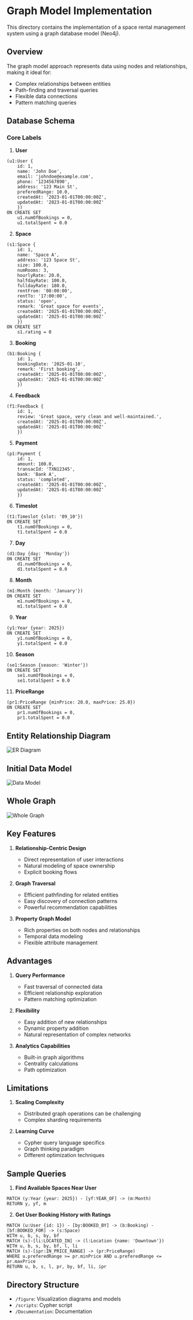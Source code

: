 # Graph Model Implementation

This directory contains the implementation of a space rental management system using a graph database model (Neo4j).

## Overview

The graph model approach represents data using nodes and relationships, making it ideal for:
- Complex relationships between entities
- Path-finding and traversal queries
- Flexible data connections
- Pattern matching queries

## Database Schema

### Core Labels

1. **User**
```cypher
(u1:User {
    id: 1, 
    name: 'John Doe', 
    email: 'johndoe@example.com', 
    phone: '1234567890', 
    address: '123 Main St', 
    preferedRange: 10.0, 
    createdAt: '2023-01-01T00:00:00Z', 
    updatedAt: '2023-01-01T00:00:00Z'
    })
ON CREATE SET
    u1.numOfBookings = 0,
    u1.totalSpent = 0.0
```

2. **Space**
```cypher
(s1:Space {
    id: 1, 
    name: 'Space A', 
    address: '123 Space St', 
    size: 100.0, 
    numRooms: 3, 
    hourlyRate: 20.0, 
    halfdayRate: 100.0, 
    fulldayRate: 180.0, 
    rentFrom: '08:00:00', 
    rentTo: '17:00:00', 
    status: 'open', 
    remark: 'Great space for events',
    createdAt: '2025-01-01T00:00:00Z', 
    updatedAt: '2025-01-01T00:00:00Z'
    })
ON CREATE SET
    s1.rating = 0
```

3. **Booking**
```cypher
(b1:Booking {
    id: 1, 
    bookingDate: '2025-01-10', 
    remark: 'First booking', 
    createdAt: '2025-01-01T00:00:00Z', 
    updatedAt: '2025-01-01T00:00:00Z'
    })
```

4. **Feedback**
```cypher
(f1:Feedback {
    id: 1, 
    review: 'Great space, very clean and well-maintained.',
    createdAt: '2025-01-01T00:00:00Z', 
    updatedAt: '2025-01-01T00:00:00Z'
    })
```

5. **Payment**
```cypher
(p1:Payment {
    id: 1, 
    amount: 100.0, 
    transacId: 'TXN12345', 
    bank: 'Bank A', 
    status: 'completed', 
    createdAt: '2025-01-01T00:00:00Z', 
    updatedAt: '2025-01-01T00:00:00Z'
    })
```

6. **Timeslot**
```cypher
(t1:Timeslot {slot: '09_10'})
ON CREATE SET
    t1.numOfBookings = 0,
    t1.totalSpent = 0.0
```

7. **Day**
```cypher
(d1:Day {day: 'Monday'})
ON CREATE SET
    d1.numOfBookings = 0,
    d1.totalSpent = 0.0
```

8. **Month**
```cypher
(m1:Month {month: 'January'})
ON CREATE SET
    m1.numOfBookings = 0,
    m1.totalSpent = 0.0
```

9. **Year**
```cypher
(y1:Year {year: 2025})
ON CREATE SET
    y1.numOfBookings = 0,
    y1.totalSpent = 0.0
```

10. **Season**
```cypher
(se1:Season {season: 'Winter'})
ON CREATE SET
    se1.numOfBookings = 0,
    se1.totalSpent = 0.0
```

11. **PriceRange**
```cypher
(pr1:PriceRange {minPrice: 20.0, maxPrice: 25.0})
ON CREATE SET
    pr1.numOfBookings = 0,
    pr1.totalSpent = 0.0
```

## Entity Relationship Diagram

![ER Diagram](figure/ER_GraphModel.png)

## Initial Data Model

![Data Model](figure/graph_data_model.png)

## Whole Graph

![Whole Graph](figure/full_graph_visualisation.png)

## Key Features

1. **Relationship-Centric Design**
   - Direct representation of user interactions
   - Natural modeling of space ownership
   - Explicit booking flows

2. **Graph Traversal**
   - Efficient pathfinding for related entities
   - Easy discovery of connection patterns
   - Powerful recommendation capabilities

3. **Property Graph Model**
   - Rich properties on both nodes and relationships
   - Temporal data modeling
   - Flexible attribute management

## Advantages

1. **Query Performance**
   - Fast traversal of connected data
   - Efficient relationship exploration
   - Pattern matching optimization

2. **Flexibility**
   - Easy addition of new relationships
   - Dynamic property addition
   - Natural representation of complex networks

3. **Analytics Capabilities**
   - Built-in graph algorithms
   - Centrality calculations
   - Path optimization

## Limitations

1. **Scaling Complexity**
   - Distributed graph operations can be challenging
   - Complex sharding requirements

2. **Learning Curve**
   - Cypher query language specifics
   - Graph thinking paradigm
   - Different optimization techniques

## Sample Queries

1. **Find Available Spaces Near User**
```cypher
MATCH (y:Year {year: 2025}) - [yf:YEAR_OF] -> (m:Month)
RETURN y, yf, m
```

2. **Get User Booking History with Ratings**
```cypher
MATCH (u:User {id: 1}) - [by:BOOKED_BY] -> (b:Booking) - [bf:BOOKED_FOR] -> (s:Space)
WITH u, b, s, by, bf
MATCH (s)-[li:LOCATED_IN] -> (l:Location {name: 'Downtown'})
WITH u, b, s, by, bf, l, li 
MATCH (s)-[ipr:IN_PRICE_RANGE] -> (pr:PriceRange)
WHERE u.preferedRange >= pr.minPrice AND u.preferedRange <= pr.maxPrice
RETURN u, b, s, l, pr, by, bf, li, ipr
```

## Directory Structure

- `/figure`: Visualization diagrams and models
- `/scripts`: Cypher script
- `/Documentation`: Documentation

